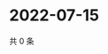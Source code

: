 # 2022-07-15

共 0 条

<!-- BEGIN WEIBO -->
<!-- 最后更新时间 Fri Jul 15 2022 16:20:37 GMT+0800 (China Standard Time) -->

<!-- END WEIBO -->
